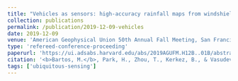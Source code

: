 ```yaml
---
title: "Vehicles as sensors: high-accuracy rainfall maps from windshield wiper measurements"
collection: publications
permalink: /publication/2019-12-09-vehicles
date: 2019-12-09
venue: 'American Geophysical Union 50th Annual Fall Meeting, San Francisco, CA.'
type: 'refereed-conference-proceeding'
paperurl: 'https://ui.adsabs.harvard.edu/abs/2019AGUFM.H12B..01B/abstract'
citation: '<b>Bartos, M.</b>, Park, H., Zhou, T., Kerkez, B., & Vasudevan, R. (2019). <i>Vehicles as sensors: high-accuracy rainfall maps from windshield wiper measurements</i>. American Geophysical Union 50th Annual Fall Meeting, San Francisco, CA. [Oral Presentation]'
tags: ['ubiquitous-sensing']
---
```

